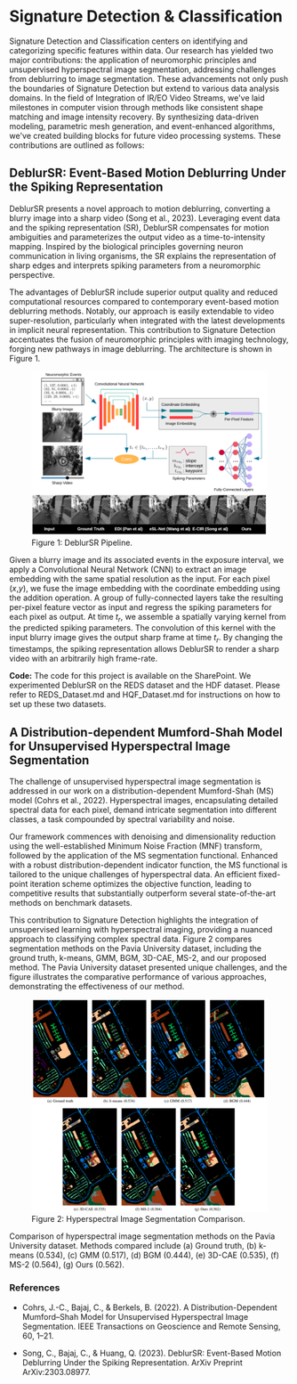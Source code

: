 # Signature Detection & Classification

Signature Detection and Classification centers on identifying and categorizing
specific features
within data. Our research has yielded two major contributions: the
application of neuromorphic principles and unsupervised hyperspectral
image segmentation, addressing challenges from deblurring to image
segmentation. These advancements not only push the boundaries of
Signature Detection but extend to various data analysis domains. In the
field of Integration of IR/EO Video Streams, we've laid milestones in
computer vision through methods like consistent shape matching and image
intensity recovery. By synthesizing data-driven modeling, parametric
mesh generation, and event-enhanced algorithms, we've created building
blocks for future video processing systems. These contributions are
outlined as follows:

## DeblurSR: Event-Based Motion Deblurring Under the Spiking Representation

DeblurSR presents
a novel approach to motion deblurring, converting a blurry image into a
sharp video (Song et al., 2023). Leveraging event data and the spiking
representation (SR), DeblurSR compensates for motion ambiguities and
parameterizes the output video as a time-to-intensity mapping. Inspired
by the biological principles governing neuron communication in living
organisms, the SR explains the representation of sharp edges and
interprets spiking parameters from a neuromorphic perspective.

The advantages of DeblurSR include superior output quality and reduced
computational resources compared to contemporary event-based motion
deblurring methods. Notably, our approach is easily extendable to video
super-resolution, particularly when integrated with the latest
developments in implicit neural representation. This contribution to
Signature Detection accentuates the fusion of neuromorphic principles
with imaging technology, forging new pathways in image deblurring. The
architecture is shown in Figure 1.

<figure id="DeblurSRPipeline">
<img src="../static/images/DeblurSR.png" alt="Flowchart showing process of deblurring an image"/>
<figcaption>Figure 1: DeblurSR Pipeline.</figcaption>
</figure>

Given a blurry image and its associated events in the exposure interval,
we apply a Convolutional Neural Network (CNN) to extract an image
embedding with the same spatial resolution as the input. For each pixel
(*x*,*y*), we fuse the image embedding with the coordinate embedding
using the addition operation. A group of fully-connected layers take the
resulting per-pixel feature vector as input and regress the spiking
parameters for each pixel as output. At time *t*<sub>*r*</sub>, we
assemble a spatially varying kernel from the predicted spiking
parameters. The convolution of this kernel with the input blurry image
gives the output sharp frame at time *t*<sub>*r*</sub>. By changing the
timestamps, the spiking representation allows DeblurSR to render a sharp
video with an arbitrarily high frame-rate.

**Code:** The code for this project is available on the SharePoint. We
experimented DeblurSR on the REDS dataset and the HDF dataset. Please
refer to REDS\_Dataset.md and HQF\_Dataset.md for instructions on how to
set up these two datasets.

## A Distribution-dependent Mumford-Shah Model for Unsupervised Hyperspectral Image Segmentation

The challenge of unsupervised hyperspectral image segmentation is addressed in
our work on a
distribution-dependent Mumford-Shah (MS) model (Cohrs et al., 2022).
Hyperspectral images, encapsulating detailed spectral data for each
pixel, demand intricate segmentation into different classes, a task
compounded by spectral variability and noise.

Our framework commences with denoising and dimensionality reduction
using the well-established Minimum Noise Fraction (MNF) transform,
followed by the application of the MS segmentation functional. Enhanced
with a robust distribution-dependent indicator function, the MS
functional is tailored to the unique challenges of hyperspectral data.
An efficient fixed-point iteration scheme optimizes the objective
function, leading to competitive results that substantially outperform
several state-of-the-art methods on benchmark datasets.

This contribution to Signature Detection highlights the integration of
unsupervised learning with hyperspectral imaging, providing a nuanced
approach to classifying complex spectral data. Figure 2 compares segmentation
methods on the Pavia
University dataset, including the ground truth, k-means, GMM, BGM,
3D-CAE, MS-2, and our proposed method. The Pavia University dataset
presented unique challenges, and the figure illustrates the comparative
performance of various approaches, demonstrating the effectiveness of
our method.

<figure id="HyperspectralImageSegmentationComparison">
<img src="../static/images/msiplib.png" alt="Comparison of hyperspectral image segmentation methods"/>
<figcaption>Figure 2: Hyperspectral Image Segmentation Comparison.</figcaption>
</figure>
Comparison of hyperspectral image segmentation methods on the Pavia University dataset. Methods compared include (a) Ground truth, (b) k-means (0.534), (c) GMM (0.517), (d) BGM (0.444), (e) 3D-CAE (0.535), (f) MS-2 (0.564), (g) Ours (0.562).

### References

- Cohrs, J.-C., Bajaj, C., & Berkels, B. (2022). A Distribution-Dependent
  Mumford–Shah Model for Unsupervised Hyperspectral Image Segmentation. IEEE
  Transactions on Geoscience and Remote Sensing, 60, 1–21.

- Song, C., Bajaj, C., & Huang, Q. (2023). DeblurSR: Event-Based Motion
  Deblurring Under the Spiking Representation. ArXiv Preprint ArXiv:2303.08977.